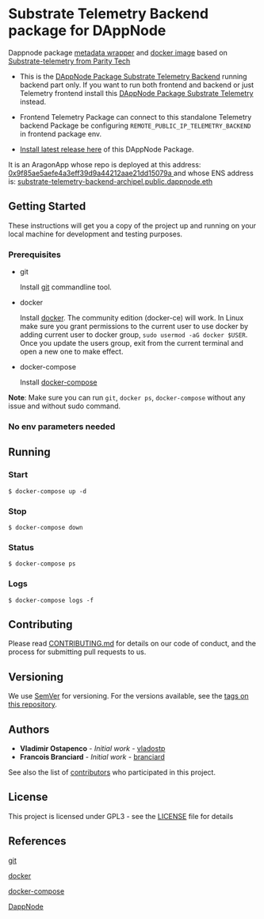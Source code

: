 # Substrate Telemetry Backend package for DAppNode 

Dappnode package [metadata wrapper](dappnode_package.json) and [docker image](./build/Dockerfile) based on [Substrate-telemetry from Parity Tech](https://github.com/paritytech/substrate-telemetry.git) 

- This is the [DAppNode Package Substrate Telemetry Backend](https://github.com/luguslabs/DAppNodePackage-substrate-telemetry-backend/releases) running backend part only.
If you want to run both frontend and backend or just Telemetry frontend install this [DAppNode Package Substrate Telemetry](https://github.com/luguslabs/DAppNodePackage-substrate-telemetry) instead.

- Frontend Telemetry Package can connect to this standalone Telemetry backend Package be configuring `REMOTE_PUBLIC_IP_TELEMETRY_BACKEND` in frontend package env.

- [Install latest release here](https://github.com/luguslabs/DAppNodePackage-substrate-telemetry-backend/releases) of this DAppNode Package. 

It is an AragonApp whose repo is deployed at this address: [0x9f85ae5aefe4a3eff39d9a44212aae21dd15079a ](https://etherscan.io/address/0x9f85ae5aefe4a3eff39d9a44212aae21dd15079a) and whose ENS address is: [substrate-telemetry-backend-archipel.public.dappnode.eth](https://etherscan.io/enslookup?q=substrate-telemetry-backend-archipel.public.dappnode.eth])

## Getting Started

These instructions will get you a copy of the project up and running on your local machine for development and testing purposes.

### Prerequisites

- git

  Install [git](https://git-scm.com/book/en/v2/Getting-Started-Installing-Git) commandline tool.

- docker

  Install [docker](https://docs.docker.com/engine/installation). The community edition (docker-ce) will work. In Linux make sure you grant permissions to the current user to use docker by adding current user to docker group, `sudo usermod -aG docker $USER`. Once you update the users group, exit from the current terminal and open a new one to make effect.

- docker-compose

  Install [docker-compose](https://docs.docker.com/compose/install)

**Note**: Make sure you can run `git`, `docker ps`, `docker-compose` without any issue and without sudo command.

###  No env parameters needed

## Running

### Start

```
$ docker-compose up -d
```

### Stop

```
$ docker-compose down
```

### Status

```
$ docker-compose ps
```

### Logs

```
$ docker-compose logs -f
```

## Contributing

Please read [CONTRIBUTING.md](TBD) for details on our code of conduct, and the process for submitting pull requests to us.

## Versioning

We use [SemVer](http://semver.org/) for versioning. For the versions available, see the [tags on this repository](https://github.com/luguslabs/DAppNodePackage-substrate-telemetry-backend/releases).

## Authors

- **Vladimir Ostapenco** - _Initial work_ - [vladostp](https://github.com/vladostp)
- **Francois Branciard** - _Initial work_ - [branciard](https://github.com/branciard)

See also the list of [contributors](https://github.com/luguslabs/DAppNodePackage-substrate-telemetry-backend/contributors) who participated in this project.

## License

This project is licensed under GPL3 - see the [LICENSE](LICENSE) file for details

## References

[git](https://git-scm.com/)

[docker](https://www.docker.com/)

[docker-compose](https://docs.docker.com/compose/)

[DappNode](https://www.dappnode.io/)


